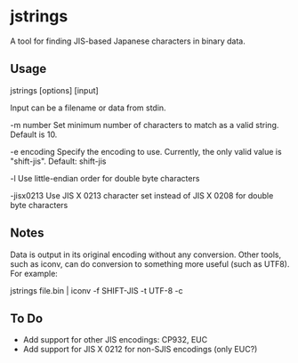 jstrings
========
A tool for finding JIS-based Japanese characters in binary data.

Usage
-----
jstrings [options] [input]

Input can be a filename or data from stdin.

-m number
	Set minimum number of characters to match as a valid string. Default is 10.

-e encoding
	Specify the encoding to use. Currently, the only valid value is "shift-jis". Default: shift-jis

-l
	Use little-endian order for double byte characters

-jisx0213
	Use JIS X 0213 character set instead of JIS X 0208 for double byte characters

Notes
-----
Data is output in its original encoding without any conversion. Other tools, such as iconv, can do conversion to something more useful (such as UTF8). For example:

jstrings file.bin | iconv -f SHIFT-JIS -t UTF-8 -c

To Do
-----
- Add support for other JIS encodings: CP932, EUC
- Add support for JIS X 0212 for non-SJIS encodings (only EUC?)

